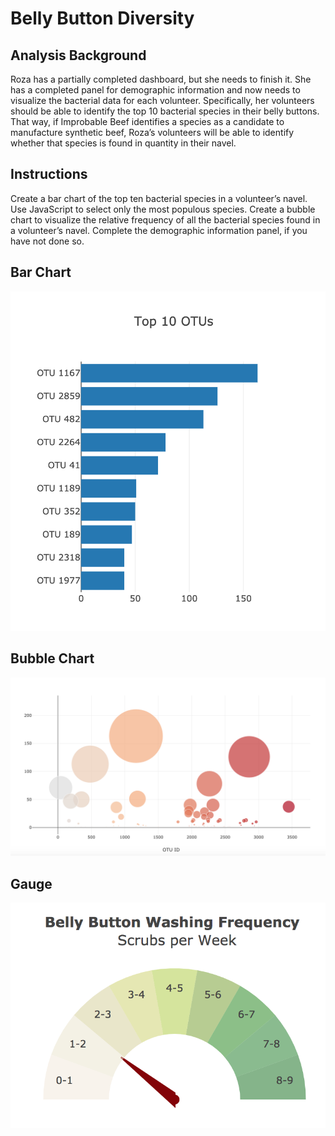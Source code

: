 # Belly Button Diversity 
## Analysis Background 
Roza has a partially completed dashboard, but she needs to finish it. She has a completed panel for demographic information and now needs to visualize the bacterial data for each volunteer. Specifically, her volunteers should be able to identify the top 10 bacterial species in their belly buttons. That way, if Improbable Beef identifies a species as a candidate to manufacture synthetic beef, Roza’s volunteers will be able to identify whether that species is found in quantity in their navel.
## Instructions 
Create a bar chart of the top ten bacterial species in a volunteer’s navel. Use JavaScript to select only the most populous species.
Create a bubble chart to visualize the relative frequency of all the bacterial species found in a volunteer’s navel.
Complete the demographic information panel, if you have not done so.

## Bar Chart 
![Image](Plotly_BarChart.png)


## Bubble Chart 
![Image](Plotly_BubbleChart.png)

## Gauge 
![Image](gauge.png)
